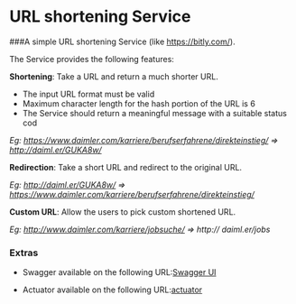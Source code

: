 # URL shortening Service

###A simple URL shortening Service (like https://bitly.com/). 

The Service provides the following features:

**Shortening**: Take a URL and return a much shorter URL.
- The input URL format must be valid
- Maximum character length for the hash portion of the URL is 6
- The Service should return a meaningful message with a suitable status cod

_Eg: https://www.daimler.com/karriere/berufserfahrene/direkteinstieg/ => http://daiml.er/GUKA8w/_

**Redirection**: Take a short URL and redirect to the original URL.

_Eg: http://daiml.er/GUKA8w/ => https://www.daimler.com/karriere/berufserfahrene/direkteinstieg/_

**Custom URL**: Allow the users to pick custom shortened URL.

_Eg: http://www.daimler.com/karriere/jobsuche/ => http:// daiml.er/jobs_


### Extras
- Swagger available on the following URL:[Swagger UI](http://localhost:8086/swagger-ui/)

- Actuator available on the following URL:[actuator](http://localhost:8086/actuator)
